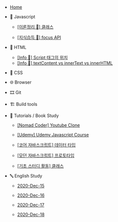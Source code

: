 - [Home](/)

* 🍊 Javascript

  - [[이론정리 📝] 클래스](/javascript/class.md)

  - [[지식습득 🧐] focus API](/Study-log/2020-Dec-14.md)

* 🚂 HTML

  - [[Info 👻] Script 태그의 위치](/html/script태그의_위치.md)
  - [[Info 👻] textContent vs innerText vs innerHTML](/html/../../html/textcontent_innertext_innerhtml.md)

* 💅 CSS

* 🌐 Browser

* 🎞 Git

* 🏗 Build tools

* 📝 Tutorials / Book Study

  - [[Nomad Coder] Youtube Clone](/tutorials/youtubeClone.md)

  - [[Udemy] Udemy Javascript Course](/tutorials/유데미-자바스크립트-코스/Udemy_javascript_class.md)

  - [[코어 자바스크립트] 데이터 타입](/tutorials/자바스크립트_기초_스터디/01.데이터_타입.md)

  - [[모던 자바스크립트] 프로토타입](/javascript/prototype.md)

  - [[기초 스터디 활동] 클래스](/tutorials/자바스크립트_기초_스터디/07.클래스.md)

* 🔤 English Study

  - [2020-Dec-15](/English-study/Eng-2020-Dec-15.md)

  - [2020-Dec-16](/English-study/Eng-2020-Dec-16.md)

  - [2020-Dec-17](/English-study/Eng-2020-Dec-17.md)

  - [2020-Dec-18](/English-study/Eng-2020-Dec-18.md)
